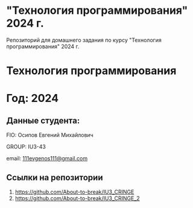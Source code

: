 # "Технология программирования" 2024 г.
Репозиторий для домашнего задания по курсу "Технология программирования" 2024 г.
# Технология программирования
# Год: 2024

## Данные студента:

FIO: Осипов Евгений Михайлович

GROUP: IU3-43

email: 111evgenos111@gmail.com

## Ссылки на репозитории

1. https://github.com/About-to-break/IU3_CRINGE
2. https://github.com/About-to-break/IU3_CRINGE_2